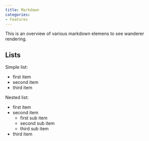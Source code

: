 ```yaml
---
title: Markdown
categories:
- Features
---
```


This is an overview of various markdown elemens to see wanderer rendering.

## Lists

Simple list:

* first item
* second item
* third item

Nested list:

* first item
* second item
    * first sub item
    * second sub item
    * third sub item
* third item